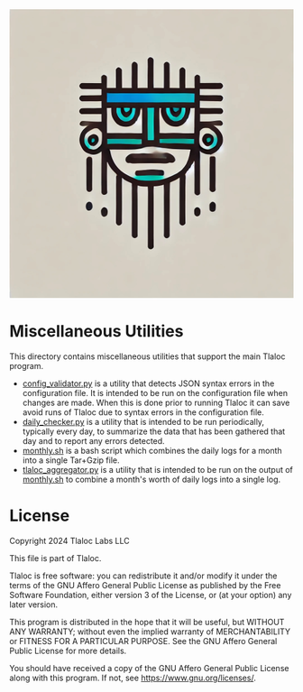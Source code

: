 <img src="https://github.com/1969-07-20/Tlaloc/blob/main/img/TlalocLogo03.jpg" width="512" height="512" />

# Miscellaneous Utilities

This directory contains miscellaneous utilities that support the main Tlaloc program.

- [config_validator.py](https://github.com/1969-07-20/Tlaloc/blob/main/etc/config_validator.py) is a utility that detects JSON syntax errors in the configuration file.  It is intended to be run on the configuration file when changes are made.  When this is done prior to running Tlaloc it can save avoid runs of Tlaloc due to syntax errors in the configuration file.
- [daily_checker.py](https://github.com/1969-07-20/Tlaloc/blob/main/etc/daily_checker.py) is a utility that is intended to be run periodically, typically every day, to summarize the data that has been gathered that day and to report any errors detected.
- [monthly.sh](https://github.com/1969-07-20/Tlaloc/blob/main/etc/monthly.sh) is a bash script which combines the daily logs for a month into a single Tar+Gzip file.
- [tlaloc_aggregator.py](https://github.com/1969-07-20/Tlaloc/blob/main/etc/tlaloc_aggregator.py) is a utility that is intended to be run on the output of [monthly.sh](https://github.com/1969-07-20/Tlaloc/blob/main/etc/monthly.sh) to combine a month's worth of daily logs into a single log.

# License
Copyright 2024 Tlaloc Labs LLC

This file is part of Tlaloc.

Tlaloc is free software: you can redistribute it and/or modify it under the terms of the GNU Affero General Public License as published by the Free Software Foundation, either version 3 of the License, or (at your option) any later version.

This program is distributed in the hope that it will be useful, but WITHOUT ANY WARRANTY; without even the implied warranty of MERCHANTABILITY or FITNESS FOR A PARTICULAR PURPOSE. See the GNU Affero General Public License for more details.

You should have received a copy of the GNU Affero General Public License along with this program. If not, see <https://www.gnu.org/licenses/>.
